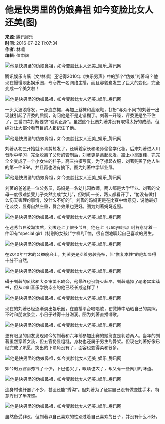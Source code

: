 # 他是快男里的伪娘鼻祖 如今变脸比女人还美(图)

**来源**: 腾讯娱乐  
**时间**: 2016-07-22 11:07:34  
**作者**: 林凛  
**编辑**: 位中阁  

![他是快男里的伪娘鼻祖，如今变脸比女人还美_娱乐_腾讯网](https://crionline-media.cri.cn/M00/63/96/CqgNOleRjfKAetysAAAAAAAAAAA661.600x400.jpg)

腾讯娱乐专稿（文/林凛）还记得2010年《快乐男声》中的那个“伪娘”刘著吗？他现在慢慢淡出娱乐圈，专心做一名网络主播，而且容貌也发生了巨大的变化，完全变成一个美女啦！

![他是快男里的伪娘鼻祖，如今变脸比女人还美_娱乐_腾讯网](https://crionline-media.cri.cn/M00/63/96/CqgNOleRjfKATHaLAAAAAAAAAAA702.339x487.png)

一头大波浪卷发，一身连衣裙，再加上丝袜和高跟鞋，打扮“与众不同”的刘著一出现就引起了评委的质疑，询问他是不是走错棚了。刘著一开嗓，评委更是坐不住了，三番四次打断要求“验明正身”。虽然这个比赛刘著并没有取得太好的成绩，但绝对让大部分看节目的人都记住了他。

![他是快男里的伪娘鼻祖，如今变脸比女人还美_娱乐_腾讯网](https://crionline-media.cri.cn/M00/63/96/CqgNOleRjfOAI9rHAAAAAAAAAAA860.542x309.png)

刘著从初三开始就不肯剪短发了，还瞒着家长和老师偷偷学化妆。后来刘著进入川音附中学习，完全脱离了父母的管制后，刘著更是蓄起长发，蹬上小高跟鞋，完完全全变成了一个小女生的样子。高三拍摄写真，为了撑起衣服，刘著购买了他人生的第一件BRA，并且再也没有摘下。图为刘著中学毕业照。

![他是快男里的伪娘鼻祖，如今变脸比女人还美_娱乐_腾讯网](https://crionline-media.cri.cn/M00/63/96/CqgNOleRjfOAelk0AAAAAAAAAAA722.473x628.png)

刘著的爸爸是一位公务员，妈妈是一名幼儿园教师，两人都是大学毕业。刘著的父母一度很难接受儿子突然变成“女儿”，但时间一长，两人都看开了，“他没有做什么伤天害理的事情，没什么不好的”。刘著的妈妈更是在比赛中给意见，说他最好化淡妆，显得自然庄重，舞台效果也更好。图为刘著妈妈近照。

![他是快男里的伪娘鼻祖，如今变脸比女人还美_娱乐_腾讯网](https://crionline-media.cri.cn/M00/63/96/CqgNOleRjfSAXM40AAAAAAAAAAA266.394x472.png)

在选秀节目被淘汰后，刘著还上了很多节目。他在上《Lady呱呱》时特意穿着一件印有“special girl（特别的女孩）”字样的T恤，很自然地聊起自己喜欢的男生。

![他是快男里的伪娘鼻祖，如今变脸比女人还美_娱乐_腾讯网](https://crionline-media.cri.cn/M00/63/96/CqgNOleRjfSAf9WpAAAAAAAAAAA006.314x479.png)

在2010年年末的公益晚会上，刘著更是穿着男装亮相，但“恢复本性”的他却显得十分不自然。

![他是快男里的伪娘鼻祖，如今变脸比女人还美_娱乐_腾讯网](https://crionline-media.cri.cn/M00/63/97/CqgNOleRjfSAID6SAAAAAAAAAAA357.559x640.png)

碍于刘著的风格和大众审美不吻合，他最终也没能火起来。刘著选择了老老实实读书，但从四川音乐学院毕业的他已经长成这样了！

![他是快男里的伪娘鼻祖，如今变脸比女人还美_娱乐_腾讯网](https://crionline-media.cri.cn/M00/63/97/CqgNOleRjfWAegMbAAAAAAAAAAA105.640x449.png)

现在的刘著已经逐渐淡出娱乐圈，在直播平台唱唱歌，在微博中晒晒自己的美照，不时和朋友聚会，小日子过得十分滋润。图为刘著直播唱歌。

![他是快男里的伪娘鼻祖，如今变脸比女人还美_娱乐_腾讯网](https://crionline-media.cri.cn/M00/63/97/CqgNOleRjfWAElTCAAAAAAAAAAA375.600x400.jpg)

更有眼见的网友发现如今的刘著和六年前参加比赛的她简直是判若两人。当年的刘著虽然穿着女装，但五官仍显粗糙，身材也还属于男生的骨架。但现在刘著好像已经完成了夙愿，突出的下颚角没有了，面容也变得柔和很多。

![他是快男里的伪娘鼻祖，如今变脸比女人还美_娱乐_腾讯网](https://crionline-media.cri.cn/M00/63/97/CqgNOleRjfWATnShAAAAAAAAAAA307.600x400.jpg)

如今的五官都秀气了不少，下巴也尖了，眼睛也大了，却又有一些网红的味道。

![他是快男里的伪娘鼻祖，如今变脸比女人还美_娱乐_腾讯网](https://crionline-media.cri.cn/M00/63/97/CqgNOleRjfWAPm2dAAAAAAAAAAA475.500x400.jpg)

连身材也纤细了不少，甚至还能“秀沟”。但刘著为了证实自己没有做变性手术，特意秀出了半裸照。

![他是快男里的伪娘鼻祖，如今变脸比女人还美_娱乐_腾讯网](https://crionline-media.cri.cn/M00/63/97/CqgNOleRjfWAdxofAAAAAAAAAAA921.483x606.png)

虽然备受非议，但刘著以自己喜欢的性别过着自己喜欢的日子，并没有什么不好。